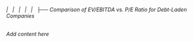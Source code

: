 ###### |   |   |   |   |   ├── Comparison of EV/EBITDA vs. P/E Ratio for Debt-Laden Companies

*Add content here*